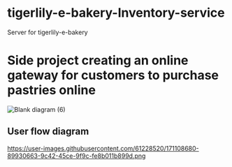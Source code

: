 # tigerlily-e-bakery-Inventory-service

Server for tigerlily-e-bakery

<h1>Side project creating an online gateway for customers to purchase pastries online</h1>

![Blank diagram (6)](https://user-images.githubusercontent.com/61228520/146638693-4369d995-921c-4b6c-958e-55a14242ea0d.png)

<h2>User flow diagram</h2>

https://user-images.githubusercontent.com/61228520/171108680-89930663-9c42-45ce-9f9c-fe8b011b899d.png
